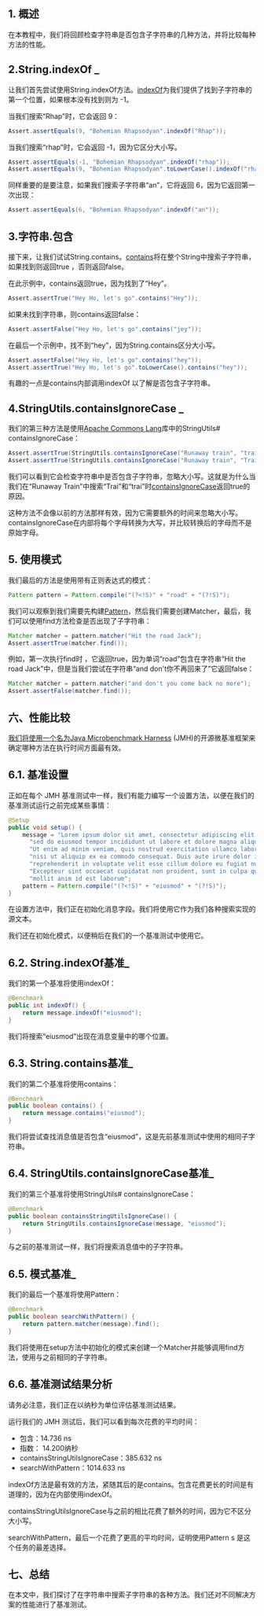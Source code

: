 ## 1. 概述

在本教程中，我们将回顾检查字符串是否包含子字符串的几种方法，并将比较每种方法的性能。

## 2.String.indexOf _

让我们首先尝试使用String.indexOf方法。[indexOf](https://www.baeldung.com/string/index-of)为我们提供了找到子字符串的第一个位置，如果根本没有找到则为 -1。

当我们搜索“Rhap”时，它会返回 9：

```java
Assert.assertEquals(9, "Bohemian Rhapsodyan".indexOf("Rhap"));
```

当我们搜索“rhap”时，它会返回 -1，因为它区分大小写。

```java
Assert.assertEquals(-1, "Bohemian Rhapsodyan".indexOf("rhap"));
Assert.assertEquals(9, "Bohemian Rhapsodyan".toLowerCase().indexOf("rhap"));
```

同样重要的是要注意，如果我们搜索子字符串“an”，它将返回 6，因为它返回第一次出现：

```java
Assert.assertEquals(6, "Bohemian Rhapsodyan".indexOf("an"));
```

## 3.字符串.包含

接下来，让我们试试String.contains。[contains](https://www.baeldung.com/string/contains)将在整个String中搜索子字符串，如果找到则返回true ，否则返回false。

在此示例中，contains返回true，因为找到了“Hey”。

```java
Assert.assertTrue("Hey Ho, let's go".contains("Hey"));
```

如果未找到字符串，则contains返回false：

```java
Assert.assertFalse("Hey Ho, let's go".contains("jey"));
```

在最后一个示例中，找不到“hey”，因为String.contains区分大小写。

```java
Assert.assertFalse("Hey Ho, let's go".contains("hey"));
Assert.assertTrue("Hey Ho, let's go".toLowerCase().contains("hey"));
```

有趣的一点是contains内部调用indexOf 以了解是否包含子字符串。

## 4.StringUtils.containsIgnoreCase _

我们的第三种方法是使用[Apache Commons Lang](https://commons.apache.org/proper/commons-lang/)库中的StringUtils# containsIgnoreCase：

```java
Assert.assertTrue(StringUtils.containsIgnoreCase("Runaway train", "train"));
Assert.assertTrue(StringUtils.containsIgnoreCase("Runaway train", "Train"));
```

我们可以看到它会检查字符串中是否包含子字符串，忽略大小写。这就是为什么当我们在“Runaway Train”中搜索“Trai”和“trai”时[containsIgnoreCase](https://www.baeldung.com/string-processing-commons-lang)返回true的原因。

这种方法不会像以前的方法那样有效，因为它需要额外的时间来忽略大小写。containsIgnoreCase在内部将每个字母转换为大写，并比较转换后的字母而不是原始字母。

## 5. 使用模式

我们最后的方法是使用带有正则表达式的模式：

```java
Pattern pattern = Pattern.compile("(?<!S)" + "road" + "(?!S)");
```

我们可以观察到我们需要先构建[Pattern](https://www.baeldung.com/regular-expressions-java)，然后我们需要创建Matcher，最后，我们可以使用find方法检查是否出现了子字符串：

```java
Matcher matcher = pattern.matcher("Hit the road Jack");
Assert.assertTrue(matcher.find());
```

例如，第一次执行find时 ，它返回true，因为单词“road”包含在字符串“Hit the road Jack”中，但是当我们尝试在字符串“and don't你不再回来了”它返回false：

```java
Matcher matcher = pattern.matcher("and don't you come back no more");
Assert.assertFalse(matcher.find());
```

## 六、性能比较

[我们将使用一个名为Java Microbenchmark Harness](https://www.baeldung.com/java-microbenchmark-harness) (JMH)的开源微基准框架来确定哪种方法在执行时间方面最有效。

## 6.1. 基准设置

正如在每个 JMH 基准测试中一样，我们有能力编写一个设置方法，以便在我们的基准测试运行之前完成某些事情：

```java
@Setup
public void setup() {
    message = "Lorem ipsum dolor sit amet, consectetur adipiscing elit, " + 
      "sed do eiusmod tempor incididunt ut labore et dolore magna aliqua. " + 
      "Ut enim ad minim veniam, quis nostrud exercitation ullamco laboris " + 
      "nisi ut aliquip ex ea commodo consequat. Duis aute irure dolor in " + 
      "reprehenderit in voluptate velit esse cillum dolore eu fugiat nulla pariatur. " + 
      "Excepteur sint occaecat cupidatat non proident, sunt in culpa qui officia deserunt " + 
      "mollit anim id est laborum";
    pattern = Pattern.compile("(?<!S)" + "eiusmod" + "(?!S)");
}
```

在设置方法中，我们正在初始化消息字段。我们将使用它作为我们各种搜索实现的源文本。

我们还在初始化模式，以便稍后在我们的一个基准测试中使用它。

## 6.2. String.indexOf基准_

我们的第一个基准将使用indexOf：

```java
@Benchmark
public int indexOf() {
    return message.indexOf("eiusmod");
}
```

我们将搜索“eiusmod”出现在消息变量中的哪个位置。

## 6.3. String.contains基准_

我们的第二个基准将使用contains：

```java
@Benchmark
public boolean contains() {
    return message.contains("eiusmod");
}
```

我们将尝试查找消息值是否包含“eiusmod”，这是先前基准测试中使用的相同子字符串。

## 6.4. StringUtils.containsIgnoreCase基准_

我们的第三个基准将使用StringUtils# containsIgnoreCase：

```java
@Benchmark
public boolean containsStringUtilsIgnoreCase() {
    return StringUtils.containsIgnoreCase(message, "eiusmod");
}
```

与之前的基准测试一样，我们将搜索消息值中的子字符串。

## 6.5. 模式基准_

我们的最后一个基准将使用Pattern：

```java
@Benchmark
public boolean searchWithPattern() {
    return pattern.matcher(message).find();
}
```

我们将使用在setup方法中初始化的模式来创建一个Matcher并能够调用find方法，使用与之前相同的子字符串。

## 6.6. 基准测试结果分析

请务必注意，我们正在以纳秒为单位评估基准测试结果。

运行我们的 JMH 测试后，我们可以看到每次花费的平均时间：

-   包含：14.736 ns
-   指数： 14.200纳秒
-   containsStringUtilsIgnoreCase：385.632 ns
-   searchWithPattern：1014.633 ns

indexOf方法是最有效的方法，紧随其后的是contains。包含花费更长的时间是有道理的，因为在内部使用indexOf。

containsStringUtilsIgnoreCase与之前的相比花费了额外的时间，因为它不区分大小写。

searchWithPattern，最后一个花费了更高的平均时间，证明使用Pattern s 是这个任务的最差选择。

## 七、总结

在本文中，我们探讨了在字符串中搜索子字符串的各种方法。我们还对不同解决方案的性能进行了基准测试。
